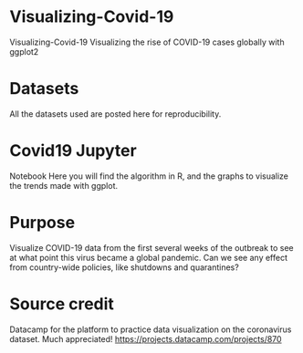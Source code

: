 # Visualizing-Covid-19
Visualizing-Covid-19 Visualizing the rise of COVID-19 cases globally with ggplot2

# Datasets
All the datasets used are posted here for reproducibility.

# Covid19 Jupyter
Notebook Here you will find the algorithm in R, and the graphs to visualize the trends made with ggplot.

# Purpose
Visualize COVID-19 data from the first several weeks of the outbreak to see at what point this virus became a global pandemic. Can we see any effect from country-wide policies, like shutdowns and quarantines?

# Source credit
Datacamp for the platform to practice data visualization on the coronavirus dataset. Much appreciated! https://projects.datacamp.com/projects/870

